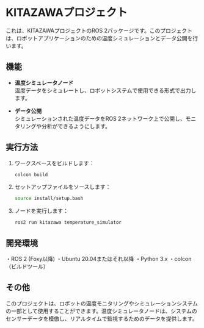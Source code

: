 # KITAZAWAプロジェクト

これは、KITAZAWAプロジェクトのROS 2パッケージです。このプロジェクトは、ロボットアプリケーションのための温度シミュレーションとデータ公開を行います。

## 機能

- **温度シミュレータノード**  
  温度データをシミュレートし、ロボットシステムで使用できる形式で出力します。

- **データ公開**  
  シミュレーションされた温度データをROS 2ネットワーク上で公開し、モニタリングや分析ができるようにします。

## 実行方法

1. ワークスペースをビルドします：

   ```bash
   colcon build
2. セットアップファイルをソースします：

   ```bash
   source install/setup.bash

3. ノードを実行します：

   ```bash
   ros2 run kitazawa temperature_simulator

## 開発環境
・ROS 2 (Foxy以降)
・Ubuntu 20.04またはそれ以降
・Python 3.x
・colcon（ビルドツール）

## その他
このプロジェクトは、ロボットの温度モニタリングやシミュレーションシステムの一部として使用することができます。温度シミュレータノードは、システムのセンサーデータを模倣し、リアルタイムで監視するためのデータを提供します。